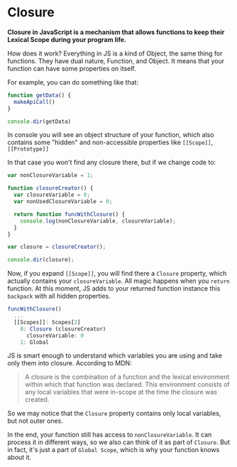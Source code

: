 # Closure

**Closure in JavaScript is a mechanism that allows functions to keep their Lexical Scope during your program life.**

How does it work?
Everything in JS is a kind of Object, the same thing for functions. They have dual nature, Function, and Object. It means that your function can have some properties on itself.

For example, you can do something like that:

```javascript
function getData() {
  makeApiCall()
}

console.dir(getData)
```

In console you will see an object structure of your function, which also contains some "hidden" and non-accessible properties like `[[Scope]]`, `[[Prototype]]`

In that case you won't find any closure there, but if we change code to:

```js
var nonClosureVariable = 1;

function closureCreator() {
  var closureVariable = 0;
  var nonUsedClosureVariable = 0;

  return function funcWithClosure() {
    console.log(nonClosureVariable, closureVariable);
  }
}

var closure = closureCreator();

console.dir(closure);
```

Now, if you expand `[[Scope]]`, you will find there a `Closure` property, which actually contains your `closureVariable`. 
All magic happens when you `return` function. At this moment, JS adds to your returned function instance this `backpack` with all hidden properties.

```js
funcWithClosure()
  ...
  [[Scopes]]: Scopes[2]
    0: Closure (closureCreator)
      closureVariable: 0
    1: Global
```

JS is smart enough to understand which variables you are using and take only them into closure.
According to MDN:
> A closure is the combination of a function and the lexical environment within which that function was declared. This environment consists of any local variables that were in-scope at the time the closure was created.

So we may notice that the `Closure` property contains only local variables, but not outer ones.

In the end, your function still has access to `nonClosureVariable`. It can process it in different ways, so we also can think of it as part of `Closure`. But in fact, it's just a part of `Global Scope`, which is why your function knows about it.

